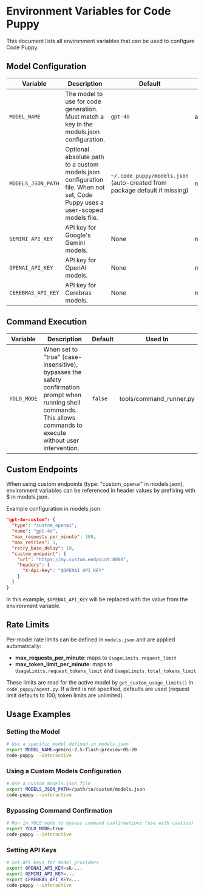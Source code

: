 # Environment Variables for Code Puppy

This document lists all environment variables that can be used to configure Code Puppy.

## Model Configuration

| Variable | Description | Default | Used In |
|----------|-------------|---------|---------|
| `MODEL_NAME` | The model to use for code generation. Must match a key in the models.json configuration. | `gpt-4o` | agent.py |
| `MODELS_JSON_PATH` | Optional absolute path to a custom models.json configuration file. When not set, Code Puppy uses a user-scoped models file. | `~/.code_puppy/models.json` (auto-created from package default if missing) | model_factory.py |
| `GEMINI_API_KEY` | API key for Google's Gemini models. | None | model_factory.py |
| `OPENAI_API_KEY` | API key for OpenAI models. | None | model_factory.py |
| `CEREBRAS_API_KEY` | API key for Cerebras models. | None | model_factory.py |

## Command Execution

| Variable | Description | Default | Used In |
|----------|-------------|---------|---------|
| `YOLO_MODE` | When set to "true" (case-insensitive), bypasses the safety confirmation prompt when running shell commands. This allows commands to execute without user intervention. | `false` | tools/command_runner.py |

## Custom Endpoints

When using custom endpoints (type: "custom_openai" in models.json), environment variables can be referenced in header values by prefixing with $ in models.json.

Example configuration in models.json:
```json
"gpt-4o-custom": {
  "type": "custom_openai",
  "name": "gpt-4o",
  "max_requests_per_minute": 100,
  "max_retries": 3,
  "retry_base_delay": 10,
  "custom_endpoint": {
    "url": "https://my.custom.endpoint:8080",
    "headers": {
      "X-Api-Key": "$OPENAI_API_KEY"
    }
  }
}
```

In this example, `$OPENAI_API_KEY` will be replaced with the value from the environment variable.

## Rate Limits

Per-model rate limits can be defined in `models.json` and are applied automatically:

- __max_requests_per_minute__: maps to `UsageLimits.request_limit`
- __max_token_limit_per_minute__: maps to `UsageLimits.request_tokens_limit` and `UsageLimits.total_tokens_limit`

These limits are read for the active model by `get_custom_usage_limits()` in `code_puppy/agent.py`.
If a limit is not specified, defaults are used (request limit defaults to 100; token limits are unlimited).

## Usage Examples

### Setting the Model

```bash
# Use a specific model defined in models.json
export MODEL_NAME=gemini-2.5-flash-preview-05-20
code-puppy --interactive
```

### Using a Custom Models Configuration

```bash
# Use a custom models.json file
export MODELS_JSON_PATH=/path/to/custom/models.json
code-puppy --interactive
```

### Bypassing Command Confirmation

```bash
# Run in YOLO mode to bypass command confirmations (use with caution)
export YOLO_MODE=true
code-puppy --interactive
```

### Setting API Keys

```bash
# Set API keys for model providers
export OPENAI_API_KEY=sk-...
export GEMINI_API_KEY=...
export CEREBRAS_API_KEY=...
code-puppy --interactive
```

